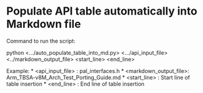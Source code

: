 # Populate API table automatically into Markdown file

Command to run the script:

python <.../auto_populate_table_into_md.py> <.../api_input_file> <../markdown_output_file> <start_line> <end_line>

Example:
	* <api_input_file>	: pal_interfaces.h
	* <markdown_output_file>: Arm_TBSA-v8M_Arch_Test_Porting_Guide.md
	* <start_line>		: Start line of table insertion
	* <end_line>		: End line of table insertion
